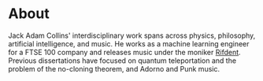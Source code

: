 # About

Jack Adam Collins' interdisciplinary work spans across physics, philosophy, artificial intelligence, and music. He works as a machine learning engineer for a FTSE 100 company and releases music under the moniker [Rifdent](https://rifdent.bandcamp.com/). Previous dissertations have focused on quantum teleportation and the problem of the no-cloning theorem, and Adorno and Punk music. 


